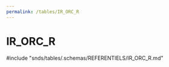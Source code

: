 ```yaml
---
permalink: /tables/IR_ORC_R
---
```

# IR\_ORC\_R
<!-- SPDX-License-Identifier: MPL-2.0 -->

<!-- ATTENTION : Ne pas supprimer ou modifier la ligne ci-dessous -->
#include "snds/tables/.schemas/REFERENTIELS/IR_ORC_R.md"
<!-- ATTENTION : Ne pas supprimer ou modifier la ligne ci-dessus -->
